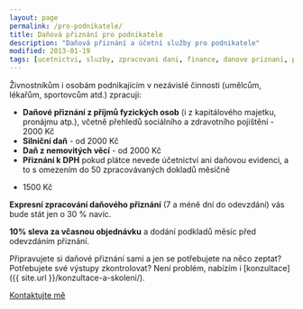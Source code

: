 ```yaml
---
layout: page
permalink: /pro-podnikatele/
title: Daňová přiznání pro podnikatele
description: "Daňová přiznání a účetní služby pro podnikatele"
modified: 2013-01-19
tags: [ucetnictvi, sluzby, zpracovani dani, finance, danove priznani, podnikove ucetnictvi]
---
```


Živnostníkům i osobám podnikajícím v nezávislé činnosti (umělcům, lékařům, sportovcům atd.) zpracuji:

* **Daňové přiznání z příjmů fyzických osob** (i z kapitálového majetku, pronájmu atp.), včetně přehledů sociálního a zdravotního pojištění - 2000 Kč
* **Silniční daň** - od 2000 Kč
* **Daň z nemovitých věcí** - od 2000 Kč
* **Přiznání k DPH** pokud plátce nevede účetnictví ani daňovou evidenci, a to s omezením do 50 zpracovávaných dokladů měsíčně
- 1500 Kč


**Expresní zpracování daňového přiznání** (7 a méně dní do odevzdání) vás bude stát jen o 30 % navíc.


**10% sleva za včasnou objednávku** a dodání podkladů měsíc před odevzdáním přiznání.

Připravujete si daňové přiznání sami a jen se potřebujete na něco zeptat? Potřebujete své výstupy zkontrolovat? Není problém, nabízím i [konzultace]({{ site.url }}/konzultace-a-skoleni/).

<div markdown="0"><a href="{{ site.url }}/kontakt/" class="btn">Kontaktujte mě</a></div>
